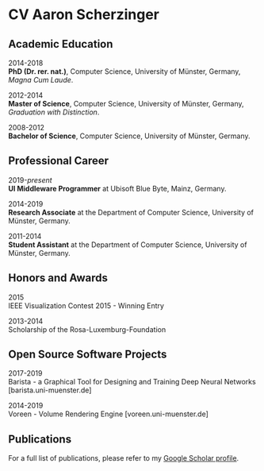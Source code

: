 # CV Aaron Scherzinger

## Academic Education

2014-2018      
**PhD (Dr. rer. nat.)**, Computer Science, University of Münster, Germany, _Magna Cum Laude_.

2012-2014  
**Master of Science**, Computer Science, University of Münster, Germany, _Graduation with Distinction_.

2008-2012  
**Bachelor of Science**, Computer Science, University of Münster, Germany.

## Professional Career

2019-_present_  
**UI Middleware Programmer** at Ubisoft Blue Byte, Mainz, Germany.

2014-2019  
**Research Associate** at the Department of Computer Science, University of Münster, Germany.

2011-2014  
**Student Assistant** at the Department of Computer Science, University of Münster, Germany.

## Honors and Awards

2015  
IEEE Visualization Contest 2015 - Winning Entry

2013-2014  
Scholarship of the Rosa-Luxemburg-Foundation

## Open Source Software Projects

2017-2019  
Barista - a Graphical Tool for Designing and Training Deep Neural Networks [barista.uni-muenster.de]

2014-2019  
Voreen - Volume Rendering Engine [voreen.uni-muenster.de]

## Publications

For a full list of publications, please refer to my [Google Scholar profile](https://scholar.google.de/citations?user=NtnR690AAAAJ&hl=en).
